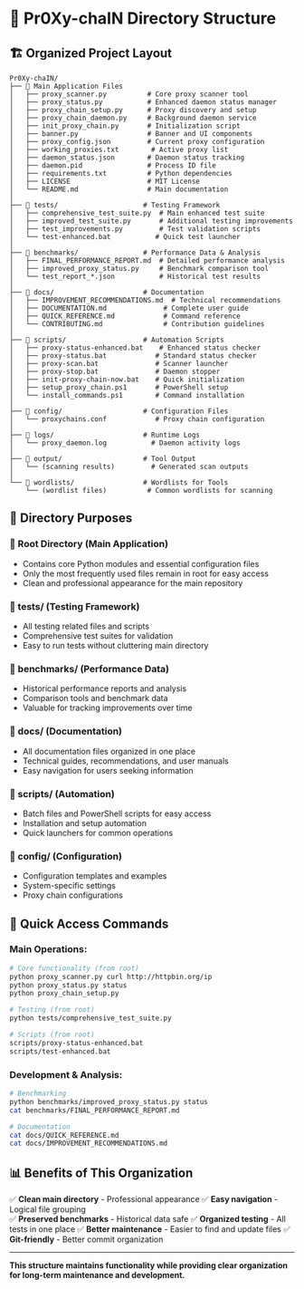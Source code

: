# 📁 Pr0Xy-chaIN Directory Structure

## 🏗️ **Organized Project Layout**

```
Pr0Xy-chaIN/
├── 📂 Main Application Files
│   ├── proxy_scanner.py          # Core proxy scanner tool
│   ├── proxy_status.py           # Enhanced daemon status manager
│   ├── proxy_chain_setup.py      # Proxy discovery and setup
│   ├── proxy_chain_daemon.py     # Background daemon service
│   ├── init_proxy_chain.py       # Initialization script
│   ├── banner.py                 # Banner and UI components
│   ├── proxy_config.json         # Current proxy configuration
│   ├── working_proxies.txt        # Active proxy list
│   ├── daemon_status.json        # Daemon status tracking
│   ├── daemon.pid                # Process ID file
│   ├── requirements.txt          # Python dependencies
│   ├── LICENSE                   # MIT License
│   └── README.md                 # Main documentation
│
├── 📂 tests/                     # Testing Framework
│   ├── comprehensive_test_suite.py  # Main enhanced test suite
│   ├── improved_test_suite.py       # Additional testing improvements
│   ├── test_improvements.py         # Test validation scripts
│   └── test-enhanced.bat           # Quick test launcher
│
├── 📂 benchmarks/                # Performance Data & Analysis
│   ├── FINAL_PERFORMANCE_REPORT.md  # Detailed performance analysis
│   ├── improved_proxy_status.py     # Benchmark comparison tool
│   └── test_report_*.json           # Historical test results
│
├── 📂 docs/                      # Documentation
│   ├── IMPROVEMENT_RECOMMENDATIONS.md  # Technical recommendations
│   ├── DOCUMENTATION.md              # Complete user guide
│   ├── QUICK_REFERENCE.md            # Command reference
│   └── CONTRIBUTING.md               # Contribution guidelines
│
├── 📂 scripts/                   # Automation Scripts
│   ├── proxy-status-enhanced.bat    # Enhanced status checker
│   ├── proxy-status.bat            # Standard status checker
│   ├── proxy-scan.bat              # Scanner launcher
│   ├── proxy-stop.bat              # Daemon stopper
│   ├── init-proxy-chain-now.bat    # Quick initialization
│   ├── setup_proxy_chain.ps1       # PowerShell setup
│   └── install_commands.ps1        # Command installation
│
├── 📂 config/                    # Configuration Files
│   └── proxychains.conf            # Proxy chain configuration
│
├── 📂 logs/                      # Runtime Logs
│   └── proxy_daemon.log           # Daemon activity logs
│
├── 📂 output/                    # Tool Output
│   └── (scanning results)         # Generated scan outputs
│
└── 📂 wordlists/                 # Wordlists for Tools
    └── (wordlist files)          # Common wordlists for scanning
```

## 🎯 **Directory Purposes**

### **📁 Root Directory (Main Application)**
- Contains core Python modules and essential configuration files
- Only the most frequently used files remain in root for easy access
- Clean and professional appearance for the main repository

### **📁 tests/ (Testing Framework)**
- All testing related files and scripts
- Comprehensive test suites for validation
- Easy to run tests without cluttering main directory

### **📁 benchmarks/ (Performance Data)**
- Historical performance reports and analysis
- Comparison tools and benchmark data
- Valuable for tracking improvements over time

### **📁 docs/ (Documentation)**
- All documentation files organized in one place
- Technical guides, recommendations, and user manuals
- Easy navigation for users seeking information

### **📁 scripts/ (Automation)**
- Batch files and PowerShell scripts for easy access
- Installation and setup automation
- Quick launchers for common operations

### **📁 config/ (Configuration)**
- Configuration templates and examples
- System-specific settings
- Proxy chain configurations

## 🚀 **Quick Access Commands**

### **Main Operations:**
```bash
# Core functionality (from root)
python proxy_scanner.py curl http://httpbin.org/ip
python proxy_status.py status
python proxy_chain_setup.py

# Testing (from root)
python tests/comprehensive_test_suite.py

# Scripts (from root)
scripts/proxy-status-enhanced.bat
scripts/test-enhanced.bat
```

### **Development & Analysis:**
```bash
# Benchmarking
python benchmarks/improved_proxy_status.py status
cat benchmarks/FINAL_PERFORMANCE_REPORT.md

# Documentation
cat docs/QUICK_REFERENCE.md
cat docs/IMPROVEMENT_RECOMMENDATIONS.md
```

## 📊 **Benefits of This Organization**

✅ **Clean main directory** - Professional appearance
✅ **Easy navigation** - Logical file grouping  
✅ **Preserved benchmarks** - Historical data safe
✅ **Organized testing** - All tests in one place
✅ **Better maintenance** - Easier to find and update files
✅ **Git-friendly** - Better commit organization

---

**This structure maintains functionality while providing clear organization for long-term maintenance and development.**
